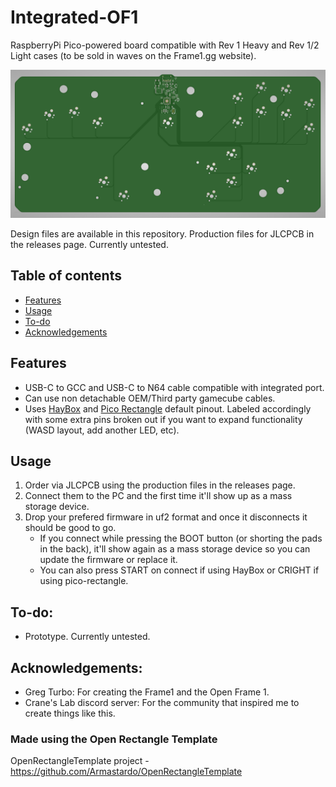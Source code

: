 # Integrated-OF1
RaspberryPi Pico-powered board compatible with Rev 1 Heavy and Rev 1/2 Light cases (to be sold in waves on the Frame1.gg website).
  
<p align="center">
  <img src="https://github.com/Armastardo/Integrated-OF1/blob/main/Pictures/Render.png?raw=true" />
</p>

Design files are available in this repository. Production files for JLCPCB in the releases page. Currently untested.

## Table of contents
* [Features](#features)
* [Usage](#usage)
* [To-do](#to-do)
* [Acknowledgements](#acknowledgements)

## Features
- USB-C to GCC and USB-C to N64 cable compatible with integrated port.
- Can use non detachable OEM/Third party gamecube cables.
- Uses [HayBox](https://github.com/JonnyHaystack/HayBox) and [Pico Rectangle](https://github.com/JulienBernard3383279/pico-rectangle) default pinout. Labeled accordingly with some extra pins broken out if you want to expand functionality (WASD layout, add another LED, etc).

## Usage
1. Order via JLCPCB using the production files in the releases page.
2. Connect them to the PC and the first time it'll show up as a mass storage device.
3. Drop your prefered firmware in uf2 format and once it disconnects it should be good to go.
	- If you connect while pressing the BOOT button (or shorting the pads in the back), it'll show again as a mass storage device so you can update the firmware or replace it.
	- You can also press START on connect if using HayBox or CRIGHT if using pico-rectangle.

## To-do:
- Prototype. Currently untested.

## Acknowledgements:
- Greg Turbo: For creating the Frame1 and the Open Frame 1.
- Crane's Lab discord server: For the community that inspired me to create things like this.

### Made using the Open Rectangle Template
OpenRectangleTemplate project - https://github.com/Armastardo/OpenRectangleTemplate
